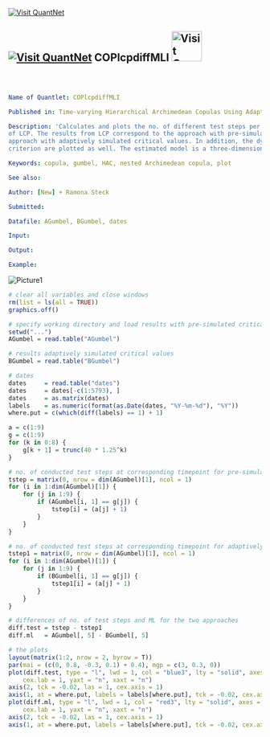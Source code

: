 
[<img src="https://github.com/QuantLet/Styleguide-and-Validation-procedure/blob/master/pictures/banner.png" alt="Visit QuantNet">](http://quantlet.de/index.php?p=info)

## [<img src="https://github.com/QuantLet/Styleguide-and-Validation-procedure/blob/master/pictures/qloqo.png" alt="Visit QuantNet">](http://quantlet.de/) **COPlcpdiffMLI** [<img src="https://github.com/QuantLet/Styleguide-and-Validation-procedure/blob/master/pictures/QN2.png" width="60" alt="Visit QuantNet 2.0">](http://quantlet.de/d3/ia)


```yaml



Name of Quantlet: COPlcpdiffMLI

Published in: Time-varying Hierarchical Archimedean Copulas Using Adaptively Simulated Critical Values

Description: 'Calculates and plots the no. of different test steps per time point for the two approaches 
of LCP. The results from LCP correspond to the approach with pre-simulated critical values and the 
approach with adaptively simulated critical values. In addition, the dynamics of the difference in the ML 
criterion are plotted as well. The estimated model is a three-dimensional HAC with Gumbel generators.'

Keywords: copula, gumbel, HAC, nested Archimedean copula, plot

See also: 

Author: [New] + Ramona Steck

Submitted:  

Datafile: AGumbel, BGumbel, dates

Input: 

Output:  

Example: 


```


![Picture1](COPlcpdiffMLI1.png)


```R
# clear all variables and close windows
rm(list = ls(all = TRUE))
graphics.off()

# specify working directory and load results with pre-simulated critical values
setwd("...")
AGumbel = read.table("AGumbel")

# results adaptively simulated critical values
BGumbel = read.table("BGumbel")

# dates
dates     = read.table("dates")
dates     = dates[-c(1:5793), ]
dates     = as.matrix(dates)
labels    = as.numeric(format(as.Date(dates, "%Y-%m-%d"), "%Y"))
where.put = c(which(diff(labels) == 1) + 1)

a = c(1:9)
g = c(1:9)
for (k in 0:8) {
    g[k + 1] = trunc(40 * 1.25^k)
}

# no. of conducted test steps at corresponding timepoint for pre-simulated critical values
tstep = matrix(0, nrow = dim(AGumbel)[1], ncol = 1)
for (i in 1:dim(AGumbel)[1]) {
    for (j in 1:9) {
        if (AGumbel[i, 1] == g[j]) {
            tstep[i] = (a[j] + 1)
        }
    }
}

# no. of conducted test steps at corresponding timepoint for adaptively simulated critical values
tstep1 = matrix(0, nrow = dim(AGumbel)[1], ncol = 1)
for (i in 1:dim(AGumbel)[1]) {
    for (j in 1:9) {
        if (BGumbel[i, 1] == g[j]) {
            tstep1[i] = (a[j] + 1)
        }
    }
}

# differences of no. of test steps and ML for the two approaches
diff.test = tstep - tstep1
diff.ml   = AGumbel[, 5] - BGumbel[, 5]

# the plots
layout(matrix(1:2, nrow = 2, byrow = T))
par(mai = (c(0, 0.8, -0.3, 0.1) + 0.4), mgp = c(3, 0.3, 0))
plot(diff.test, type = "l", lwd = 1, col = "blue3", lty = "solid", axes = F, frame = T, xlab = "", ylab = "D.steps", 
    cex.lab = 1, yaxt = "n", xaxt = "n")
axis(2, tck = -0.02, las = 1, cex.axis = 1)
axis(1, at = where.put, labels = labels[where.put], tck = -0.02, cex.axis = 1)
plot(diff.ml, type = "l", lwd = 1, col = "red3", lty = "solid", axes = F, frame = T, xlab = "", ylab = "D.ML", 
    cex.lab = 1, yaxt = "n", xaxt = "n")
axis(2, tck = -0.02, las = 1, cex.axis = 1)
axis(1, at = where.put, labels = labels[where.put], tck = -0.02, cex.axis = 1) 

```
